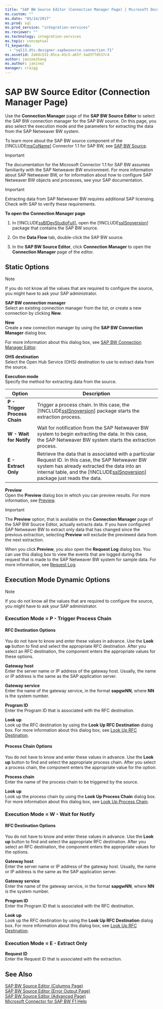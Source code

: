 ```yaml
---
title: "SAP BW Source Editor (Connection Manager Page) | Microsoft Docs"
ms.custom: ""
ms.date: "03/14/2017"
ms.prod: sql
ms.prod_service: "integration-services"
ms.reviewer: ""
ms.technology: integration-services
ms.topic: conceptual
f1_keywords: 
  - "sql13.dts.designer.sapbwsource.connection.f1"
ms.assetid: 2a6dc531-85ca-43c5-a65f-3ad3f7d537c4
author: janinezhang
ms.author: janinez
manager: craigg
---
```

# SAP BW Source Editor (Connection Manager Page)
  Use the **Connection Manager** page of the **SAP BW Source Editor** to select the SAP BW connection manager for the SAP BW source. On this page, you also select the execution mode and the parameters for extracting the data from the SAP Netweaver BW system.  
  
 To learn more about the SAP BW source component of the [!INCLUDE[msCoName](../../includes/msconame-md.md)] Connector 1.1 for SAP BW, see [SAP BW Source](../../integration-services/data-flow/sap-bw-source.md).  
  
> [!IMPORTANT]  
>  The documentation for the Microsoft Connector 1.1 for SAP BW assumes familiarity with the SAP Netweaver BW environment. For more information about SAP Netweaver BW, or for information about how to configure SAP Netweaver BW objects and processes, see your SAP documentation.  
  
> [!IMPORTANT]  
>  Extracting data from SAP Netweaver BW requires additional SAP licensing. Check with SAP to verify these requirements.  
  
 **To open the Connection Manager page**  
  
1.  In [!INCLUDE[ssBIDevStudioFull](../../includes/ssbidevstudiofull-md.md)], open the [!INCLUDE[ssISnoversion](../../includes/ssisnoversion-md.md)] package that contains the SAP BW source.  
  
2.  On the **Data Flow** tab, double-click the SAP BW source.  
  
3.  In the **SAP BW Source Editor**, click **Connection Manager** to open the **Connection Manager** page of the editor.  
  
## Static Options  
  
> [!NOTE]  
>  If you do not know all the values that are required to configure the source, you might have to ask your SAP administrator.  
  
 **SAP BW connection manager**  
 Select an existing connection manager from the list, or create a new connection by clicking **New**.  
  
 **New**  
 Create a new connection manager by using the **SAP BW Connection Manager** dialog box.  
  
 For more information about this dialog box, see [SAP BW Connection Manager Editor](../../integration-services/connection-manager/sap-bw-connection-manager-editor.md).  
  
 **OHS destination**  
 Select the Open Hub Service (OHS) destination to use to extract data from the source.  
  
 **Execution mode**  
 Specify the method for extracting data from the source.  
  
|Option|Description|  
|------------|-----------------|  
|**P - Trigger Process Chain**|Trigger a process chain. In this case, the [!INCLUDE[ssISnoversion](../../includes/ssisnoversion-md.md)] package starts the extraction process.|  
|**W - Wait for Notify**|Wait for notification from the SAP Netweaver BW system to begin extracting the data. In this case, the SAP Netweaver BW system starts the extraction process.|  
|**E - Extract Only**|Retrieve the data that is associated with a particular Request ID. In this case, the SAP Netweaver BW system has already extracted the data into an internal table, and the [!INCLUDE[ssISnoversion](../../includes/ssisnoversion-md.md)] package just reads the data.|  
  
 **Preview**  
 Open the **Preview** dialog box in which you can preview results. For more information, see [Preview](../../integration-services/data-flow/preview.md).  
  
> [!IMPORTANT]  
>  The **Preview** option, that is available on the **Connection Manager** page of the SAP BW Source Editor, actually extracts data. If you have configured SAP Netweaver BW to extract only data that has changed since the previous extraction, selecting **Preview** will exclude the previewed data from the next extraction.  
  
 When you click **Preview**, you also open the **Request Log** dialog box. You can use this dialog box to view the events that are logged during the request that is made to the SAP Netweaver BW system for sample data. For more information, see [Request Log](../../integration-services/data-flow/request-log.md).  
  
## Execution Mode Dynamic Options  
  
> [!NOTE]  
>  If you do not know all the values that are required to configure the source, you might have to ask your SAP administrator.  
  
### Execution Mode = P - Trigger Process Chain  
  
#### RFC Destination Options  
 You do not have to know and enter these values in advance. Use the **Look up** button to find and select the appropriate RFC destination. After you select an RFC destination, the component enters the appropriate values for these options.  
  
 **Gateway host**  
 Enter the server name or IP address of the gateway host. Usually, the name or IP address is the same as the SAP application server.  
  
 **Gateway service**  
 Enter the name of the gateway service, in the format **sapgwNN**, where **NN** is the system number.  
  
 **Program ID**  
 Enter the Program ID that is associated with the RFC destination.  
  
 **Look up**  
 Look up the RFC destination by using the **Look Up RFC Destination** dialog box. For more information about this dialog box, see [Look Up RFC Destination](../../integration-services/data-flow/look-up-rfc-destination.md).  
  
#### Process Chain Options  
 You do not have to know and enter these values in advance. Use the **Look up** button to find and select the appropriate process chain. After you select a process chain, the component enters the appropriate value for the option.  
  
 **Process chain**  
 Enter the name of the process chain to be triggered by the source.  
  
 **Look up**  
 Look up the process chain by using the **Look Up Process Chain** dialog box. For more information about this dialog box, see [Look Up Process Chain](../../integration-services/data-flow/look-up-process-chain.md).  
  
### Execution Mode = W - Wait for Notify  
  
#### RFC Destination Options  
 You do not have to know and enter these values in advance. Use the **Look up** button to find and select the appropriate RFC destination. After you select an RFC destination, the component enters the appropriate values for the options.  
  
 **Gateway host**  
 Enter the server name or IP address of the gateway host. Usually, the name or IP address is the same as the SAP application server.  
  
 **Gateway service**  
 Enter the name of the gateway service, in the format **sapgwNN**, where **NN** is the system number.  
  
 **Program ID**  
 Enter the Program ID that is associated with the RFC destination.  
  
 **Look up**  
 Look up the RFC destination by using the **Look Up RFC Destination** dialog box. For more information about this dialog box, see [Look Up RFC Destination](../../integration-services/data-flow/look-up-rfc-destination.md).  
  
### Execution Mode = E - Extract Only  
 **Request ID**  
 Enter the Request ID that is associated with the extraction.  
  
## See Also  
 [SAP BW Source Editor &#40;Columns Page&#41;](../../integration-services/data-flow/sap-bw-source-editor-columns-page.md)   
 [SAP BW Source Editor &#40;Error Output Page&#41;](../../integration-services/data-flow/sap-bw-source-editor-error-output-page.md)   
 [SAP BW Source Editor &#40;Advanced Page&#41;](../../integration-services/data-flow/sap-bw-source-editor-advanced-page.md)   
 [Microsoft Connector for SAP BW F1 Help](../../integration-services/microsoft-connector-for-sap-bw-f1-help.md)  
  
  
